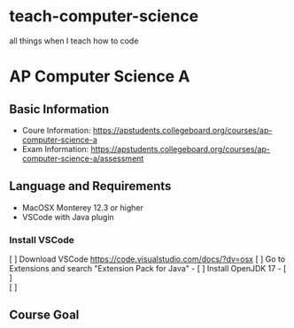 # teach-computer-science
all things when I teach how to code

# AP Computer Science A

## Basic Information

- Coure Information: https://apstudents.collegeboard.org/courses/ap-computer-science-a
- Exam Information: https://apstudents.collegeboard.org/courses/ap-computer-science-a/assessment

## Language and Requirements

- MacOSX Monterey 12.3 or higher
- VSCode with Java plugin

### Install VSCode

[ ] Download VSCode https://code.visualstudio.com/docs/?dv=osx
[ ] Go to Extensions and search "Extension Pack for Java"
    - [ ] Install OpenJDK 17
    - [ ]  
[ ] 

## Course Goal



## 
